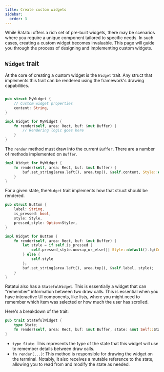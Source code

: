 ```yaml
---
title: Create custom widgets
sidebar:
  order: 3
---
```


While Ratatui offers a rich set of pre-built widgets, there may be scenarios where you require a
unique component tailored to specific needs. In such cases, creating a custom widget becomes
invaluable. This page will guide you through the process of designing and implementing custom
widgets.

## `Widget` trait

At the core of creating a custom widget is the `Widget` trait. Any struct that implements this trait
can be rendered using the framework's drawing capabilities.

```rust

pub struct MyWidget {
    // Custom widget properties
    content: String,
}

impl Widget for MyWidget {
    fn render(self, area: Rect, buf: &mut Buffer) {
        // Rendering logic goes here
    }
}
```

The `render` method must draw into the current `Buffer`. There are a number of methods implemented
on `Buffer`.

```rust
impl Widget for MyWidget {
    fn render(self, area: Rect, buf: &mut Buffer) {
        buf.set_string(area.left(), area.top(), &self.content, Style::default().fg(Color::Green));
    }
}
```

For a given state, the `Widget` trait implements how that struct should be rendered.

```rust
pub struct Button {
    label: String,
    is_pressed: bool,
    style: Style,
    pressed_style: Option<Style>,
}

impl Widget for Button {
    fn render(self, area: Rect, buf: &mut Buffer) {
        let style = if self.is_pressed {
            self.pressed_style.unwrap_or_else(|| Style::default().fg(Color::Blue))
        } else {
            self.style
        };
        buf.set_string(area.left(), area.top(), &self.label, style);
    }
}
```

Ratatui also has a `StatefulWidget`. This is essentially a widget that can "remember" information
between two draw calls. This is essential when you have interactive UI components, like lists, where
you might need to remember which item was selected or how much the user has scrolled.

Here's a breakdown of the trait:

```rust
pub trait StatefulWidget {
    type State;
    fn render(self, area: Rect, buf: &mut Buffer, state: &mut Self::State);
}
```

- `type State`: This represents the type of the state that this widget will use to remember details
  between draw calls.
- `fn render(...)`: This method is responsible for drawing the widget on the terminal. Notably, it
  also receives a mutable reference to the state, allowing you to read from and modify the state as
  needed.
